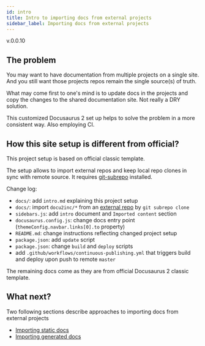 ```yaml
---
id: intro
title: Intro to importing docs from external projects
sidebar_label: Importing docs from external projects
---
```


v.0.0.10

## The problem

You may want to have documentation from multiple projects on a single
site. And you still want those projects repos remain the single source(s)
of truth.

What may come first to one's mind is to update docs in the projects
and copy the changes to the shared documentation site.
Not really a DRY solution.

This customized Docusaurus 2 set up helps to solve the problem
in a more consistent way. Also employing CI.

## How this site setup is different from official?

This project setup is based on official classic template.

The setup allows to import external repos and keep local repo clones
in sync with remote source. It requires [git-subrepo](https://github.com/ingydotnet/git-subrepo#installation-instructions)
installed.

Change log:
 * `docs/`: add `intro.md` explaining this project setup
 * `docs/`: import `docu2inc/*` from
   an [external repo](https://github.com/OleksiyRudenko/docu2inc)
   by `git subrepo clone`
 * `sidebars.js`: add `intro` document and `Imported content` section
 * `docusaurus.config.js`: change docs entry point
   (`themeConfig.navbar.links[0].to` property)
 * `README.md`: change instructions reflecting changed project setup
 * `package.json`: add `update` script
 * `package.json`: change `build` and `deploy` scripts
 * add `.github/workflows/continuous-publishing.yml` that triggers build and
   deploy upon push to remote `master`

The remaining docs come as they are from official Docusaurus 2 classic template.

## What next?

Two following sections describe approaches to importing docs
from external projects
- [Importing static docs](import-static.md)
- [Importing generated docs](import-generated.md)

